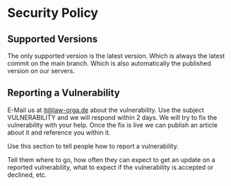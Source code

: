 # Security Policy

## Supported Versions

The only supported version is the latest version. Which is always the latest commit on the main branch. 
Which is also automatically the published version on our servers.

## Reporting a Vulnerability

E-Mail us at it@law-orga.de about the vulnerability. Use the subject VULNERABILITY and we will respond within 2 days. 
We will try to fix the vulnerability with your help. Once the fix is live we can publish an article about it and reference you within it.

Use this section to tell people how to report a vulnerability.

Tell them where to go, how often they can expect to get an update on a
reported vulnerability, what to expect if the vulnerability is accepted or
declined, etc.
